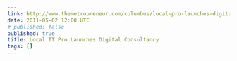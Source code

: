 ```yaml
---
link: http://www.themetropreneur.com/columbus/local-pro-launches-digital-consultancy/
date: 2011-05-02 12:00 UTC
# published: false
published: true
title: Local IT Pro Launches Digital Consultancy
tags: []
---
```



